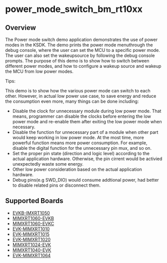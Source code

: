 # power_mode_switch_bm_rt10xx

## Overview

The Power mode switch demo application demonstrates the use of power modes in
the KSDK. The demo prints the power mode menuthrough the debug console, where
the user can set the MCU to a specific power mode. The user can also set the
wakeupsource by following the debug console prompts. The purpose of this demo is
to show how to switch between different power modes, and how to configure a
wakeup source and wakeup the MCU from low power modes.

Tips:

This demo is to show how the various power mode can switch to each other. However, in actual low
power use case, to save energy and reduce the consumption even more, many things
can be done including:
- Disable the clock for unnecessary module during low
power mode. That means, programmer can disable the clocks before entering the
low power mode and re-enable them after exiting the low power mode when
necessary.
- Disable the function for unnecessary part of a module when other
part would keep working in low power mode. At the most time, more powerful
function means more power consumption. For example, disable the digital function
for the unnecessary pin mux, and so on.
- Set the proper pin state (direction and logic level) according to the actual
application hardware. Otherwise, the
pin cirrent would be activied unexpectedly waste some energy.
- Other low power consideration based on the actual application hardware.
- Debug pins(e.g SWD_DIO) would consume addtional power, had better to disable related pins or
disconnect them.

## Supported Boards
- [EVKB-IMXRT1050](../../../_boards/evkbimxrt1050/demo_apps/power_mode_switch/bm/example_board_readme.md)
- [MIMXRT1060-EVKB](../../../_boards/evkbmimxrt1060/demo_apps/power_mode_switch/bm/example_board_readme.md)
- [MIMXRT1060-EVKC](../../../_boards/evkcmimxrt1060/demo_apps/power_mode_switch/bm/example_board_readme.md)
- [EVK-MIMXRT1010](../../../_boards/evkmimxrt1010/demo_apps/power_mode_switch/bm/example_board_readme.md)
- [EVK-MIMXRT1015](../../../_boards/evkmimxrt1015/demo_apps/power_mode_switch/bm/example_board_readme.md)
- [EVK-MIMXRT1020](../../../_boards/evkmimxrt1020/demo_apps/power_mode_switch/bm/example_board_readme.md)
- [MIMXRT1024-EVK](../../../_boards/evkmimxrt1024/demo_apps/power_mode_switch/bm/example_board_readme.md)
- [MIMXRT1040-EVK](../../../_boards/evkmimxrt1040/demo_apps/power_mode_switch/bm/example_board_readme.md)
- [EVK-MIMXRT1064](../../../_boards/evkmimxrt1064/demo_apps/power_mode_switch/bm/example_board_readme.md)
